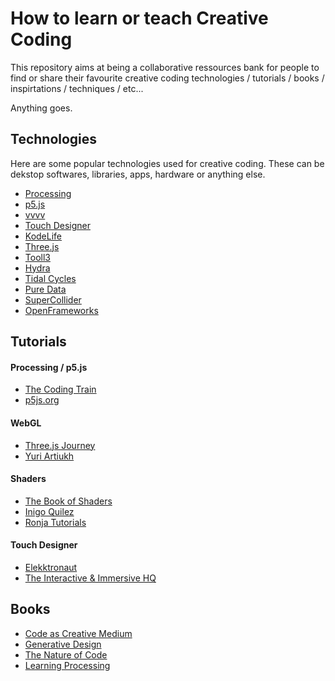 # How to learn or teach Creative Coding

This repository aims at being a collaborative ressources bank for people to find or share their favourite creative coding technologies / tutorials / books / inspirtations / techniques / etc...

Anything goes.

## Technologies

Here are some popular technologies used for creative coding. These can be dekstop softwares, libraries, apps, hardware or anything else.

- [Processing](https://processing.org/ "Processing")
- [p5.js](https://p5js.org/ "p5.js")
- [vvvv](https://vvvv.org/ "vvvv")
- [Touch Designer](https://derivative.ca/ "Touch Designer")
- [KodeLife](https://hexler.net/kodelife "KodeLife")
- [Three.js](https://threejs.org/ "Three.js")
- [Tooll3](https://github.com/XTRA26/tooll3 "Tooll3")
- [Hydra](hydra.ojack.xyz "Hydra")
- [Tidal Cycles](https://tidalcycles.org/ "Tidal Cycles")
- [Pure Data](https://puredata.info/ "Pure Data")
- [SuperCollider](https://supercollider.github.io/ "SuperCollider")
- [OpenFrameworks](https://openframeworks.cc/ "OpenFrameworks")

## Tutorials

#### Processing / p5.js
- [The Coding Train](http://thecodingtrain.com "The Coding Train")
- [p5js.org](https://p5js.org/learn/ "p5js.org")

#### WebGL
- [Three.js Journey](https://threejs-journey.com/ "Three.js Journey")
- [Yuri Artiukh](https://www.youtube.com/user/flintyara "Yuri Artiukh")

#### Shaders
- [The Book of Shaders](https://thebookofshaders.com/ "The Book of Shaders")
- [Inigo Quilez](https://iquilezles.org/ "Inigo Quilez")
- [Ronja Tutorials](https://www.ronja-tutorials.com/ "Ronja Tutorials")

#### Touch Designer
- [Elekktronaut](https://www.youtube.com/c/bileamtschepe "Elekktronaut")
- [The Interactive & Immersive HQ](https://www.youtube.com/c/TheInteractiveImmersiveHQ "The Interactive & Immersive HQ")

## Books

- [Code as Creative Medium](https://mitpress.mit.edu/9780262542043/code-as-creative-medium/ "Code as Creative Medium")
- [Generative Design](http://www.generative-gestaltung.de "Generative Design")
- [The Nature of Code](https://www.amazon.com/gp/product/0985930802/ref=as_li_tf_tl?ie=UTF8&camp=1789&creative=9325&creativeASIN=0985930802&linkCode=as2&tag=natureofcode-20 "The Nature of Code")
- [Learning Processing](https://www.amazon.com/Learning-Processing-Second-Edition-Programming/dp/0123944430/ref=as_li_ss_tl?ie=UTF8&linkCode=sl1&tag=learniproces-20&linkId=757eff7b49e61c381b17a43c7dec3eee "Learning Processing")
